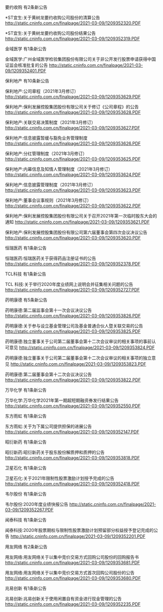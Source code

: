 要约收购 有2条新公告 

*ST宜生:关于黄树龙要约收购公司股份的清算公告 http://static.cninfo.com.cn/finalpage/2021-03-09/1209352320.PDF 

*ST宜生:关于黄树龙要约收购公司股份结果公告 http://static.cninfo.com.cn/finalpage/2021-03-09/1209352319.PDF 

金域医学 有1条新公告 

金域医学:广州金域医学检验集团股份有限公司关于非公开发行股票申请获得中国证监会核准批复的公告 http://static.cninfo.com.cn/finalpage/2021-03-09/1209352401.PDF 

保利地产 有10条新公告 

保利地产:公司章程（2021年3月修订） http://static.cninfo.com.cn/finalpage/2021-03-09/1209353629.PDF 

保利地产:保利发展控股集团股份有限公司关于修订《公司章程》的公告 http://static.cninfo.com.cn/finalpage/2021-03-09/1209353628.PDF 

保利地产:关联交易决策制度（2021年3月修订） http://static.cninfo.com.cn/finalpage/2021-03-09/1209353627.PDF 

保利地产:信息披露暂缓与豁免业务管理制度 http://static.cninfo.com.cn/finalpage/2021-03-09/1209353626.PDF 

保利地产:分红管理制度（2021年3月修订） http://static.cninfo.com.cn/finalpage/2021-03-09/1209353625.PDF 

保利地产:内幕信息及知情人管理制度（2021年3月修订） http://static.cninfo.com.cn/finalpage/2021-03-09/1209353624.PDF 

保利地产:信息披露管理制度（2021年3月修订） http://static.cninfo.com.cn/finalpage/2021-03-09/1209353623.PDF 

保利地产:董事会议事规则（2021年3月修订） http://static.cninfo.com.cn/finalpage/2021-03-09/1209353622.PDF 

保利地产:保利发展控股集团股份有限公司关于召开2021年第一次临时股东大会的通知 http://static.cninfo.com.cn/finalpage/2021-03-09/1209353621.PDF 

保利地产:保利发展控股集团股份有限公司第六届董事会第四次会议决议公告 http://static.cninfo.com.cn/finalpage/2021-03-09/1209353620.PDF 

恒瑞医药 有1条新公告 

恒瑞医药:恒瑞医药关于获得药品注册证书的公告 http://static.cninfo.com.cn/finalpage/2021-03-09/1209352378.PDF 

TCL科技 有1条新公告 

TCL 科技:关于举行2020年度业绩网上说明会并征集相关问题的公告 http://static.cninfo.com.cn/finalpage/2021-03-09/1209352727.PDF 

药明康德 有5条新公告 

药明康德:第二届监事会第十一次会议决议公告 http://static.cninfo.com.cn/finalpage/2021-03-09/1209353826.PDF 

药明康德:关于参与设立基金管理公司及基金普通合伙人暨关联交易的公告 http://static.cninfo.com.cn/finalpage/2021-03-09/1209353825.PDF 

药明康德:独立董事关于公司第二届董事会第十二次会议审议的相关事项的事前认可意见 http://static.cninfo.com.cn/finalpage/2021-03-09/1209353824.PDF 

药明康德:独立董事关于公司第二届董事会第十二次会议审议的相关事项的独立意见 http://static.cninfo.com.cn/finalpage/2021-03-09/1209353823.PDF 

药明康德:第二届董事会第十二次会议决议公告 http://static.cninfo.com.cn/finalpage/2021-03-09/1209353822.PDF 

万华化学 有1条新公告 

万华化学:万华化学2021年第一期超短期融资券发行结果公告 http://static.cninfo.com.cn/finalpage/2021-03-09/1209352550.PDF 

东方雨虹 有1条新公告 

东方雨虹:关于为下属公司提供担保的进展公告 http://static.cninfo.com.cn/finalpage/2021-03-09/1209352147.PDF 

昭衍新药 有1条新公告 

昭衍新药:昭衍新药关于股东股份解质押和质押的公告 http://static.cninfo.com.cn/finalpage/2021-03-09/1209353818.PDF 

卫星石化 有1条新公告 

卫星石化:关于2021年限制性股票激励计划授予完成的公告 http://static.cninfo.com.cn/finalpage/2021-03-09/1209352418.PDF 

韦尔股份 有1条新公告 

韦尔股份:2020年度业绩快报公告 http://static.cninfo.com.cn/finalpage/2021-03-09/1209352267.PDF 

闻泰科技 有1条新公告 

闻泰科技:2020年股票期权与限制性股票激励计划预留部分权益授予登记完成的公告 http://static.cninfo.com.cn/finalpage/2021-03-09/1209352201.PDF 

用友网络 有2条新公告 

用友网络:用友网络关于以集中竞价交易方式回购公司股份的回购报告书 http://static.cninfo.com.cn/finalpage/2021-03-09/1209353681.PDF 

用友网络:用友网络关于以集中竞价交易方式首次回购公司股份的公告 http://static.cninfo.com.cn/finalpage/2021-03-09/1209353680.PDF 

兆易创新 有1条新公告 

兆易创新:兆易创新关于使用闲置自有资金进行现金管理的公告 http://static.cninfo.com.cn/finalpage/2021-03-09/1209352235.PDF 


